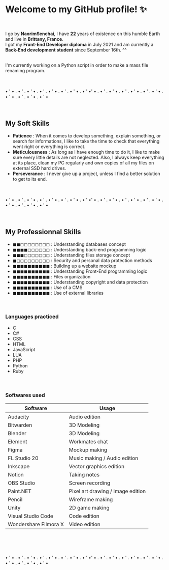 # Welcome to my GitHub profile! ✨
<br>

I go by **NaorimSenchai**, I have **22** years of existence on this humble Earth and live in **Brittany, France**.<br>
I got my **Front-End Developer diploma** in July 2021 and am currently a **Back-End development student** since September 16th. ^^<br><br>

I'm currently working on a Python script in order to make a mass file renaming program.<br><br><br>



• ' • . • ' . • ' • . • ' . • ' • . • ' . • ' • . • ' •' • . • ' . • ' • . • ' . • ' • . • ' . • ' • . • ' • . • ' . • ' • . • ' •<br><br><br>



## My Soft Skills

- **Patience** : When it comes to develop something, explain something, or search for informations, I like to take the time to check that everything went right or everything is correct.
- **Meticulousness** : As long as I have enough time to do it, I like to make sure every little details are not neglected. Also, I always keep everything at its place, clean my PC regularly and own copies of all my files on external SSD hard drives.
- **Perseverance** : I never give up a project, unless I find a better solution to get to its end.<br><br><br>



• ' • . • ' . • ' • . • ' . • ' • . • ' . • ' • . • ' •' • . • ' . • ' • . • ' . • ' • . • ' . • ' • . • ' • . • ' . • ' • . • ' •<br><br><br>



## My Professionnal Skills

- ◼◼◻◻◻◻◻◻◻◻ : Understanding databases concept
- ◼◼◼◼◻◻◻◻◻◻ : Understanding back-end programming logic
- ◼◼◼◻◻◻◻◻◻◻ : Understanding files storage concept
- ◼◻◻◻◻◻◻◻◻◻ : Security and personal data protection methods
- ◼◼◼◼◼◼◼◼◼◼ : Building up a website mockup
- ◼◼◼◼◼◼◼◼◼◼ : Understanding Front-End programming logic
- ◼◼◼◼◼◼◼◼◼◼ : Files organization
- ◼◼◼◼◼◼◼◼◼◼ : Understanding copyright and data protection
- ◼◼◼◼◼◼◼◼◼◼ : Use of a CMS
- ◼◼◼◼◼◼◼◼◼◼ : Use of external libraries
<br><br><br>


### Languages practiced
- C
- C#
- CSS
- HTML
- JavaScript
- LUA
- PHP
- Python
- Ruby
<br><br><br>


### Softwares used
| Software | Usage |
| ----------- | ----------- |
| Audacity | Audio edition |
| Bitwarden | 3D Modeling |
| Blender | 3D Modeling |
| Element | Workmates chat |
| Figma | Mockup making |
| FL Studio 20 | Music making / Audio edition |
| Inkscape | Vector graphics edition |
| Notion | Taking notes |
| OBS Studio | Screen recording |
| Paint.NET | Pixel art drawing / Image edition |
| Pencil | Wireframe making |
| Unity | 2D game making |
| Visual Studio Code | Code edition |
| Wondershare Filmora X | Video edition |
<br><br><br>


• ' • . • ' . • ' • . • ' . • ' • . • ' . • ' • . • ' •' • . • ' . • ' • . • ' . • ' • . • ' . • ' • . • ' • . • ' . • ' • . • ' •



<!--
**NaorimSenchai/NaorimSenchai** is a ✨ _special_ ✨ repository because its `README.md` (this file) appears on your GitHub profile.

Here are some ideas to get you started:

- 🔭 I’m currently working on ...
- 🌱 I’m currently learning ...
- 👯 I’m looking to collaborate on ...
- 🤔 I’m looking for help with ...
- 💬 Ask me about ...
- 📫 How to reach me: ...
- 😄 Pronouns: ...
- ⚡ Fun fact: ...
-->
